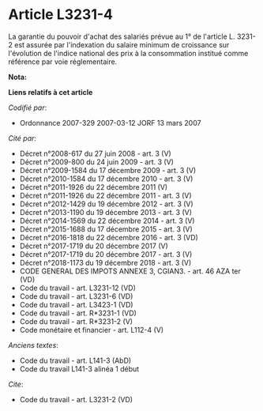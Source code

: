 # Article L3231-4

La garantie du pouvoir d'achat des salariés prévue au 1° de l'article L. 3231-2 est assurée par l'indexation du salaire
minimum de croissance sur l'évolution de l'indice national des prix à la consommation institué comme référence par voie
réglementaire.

**Nota:**



**Liens relatifs à cet article**

_Codifié par_:

  - Ordonnance 2007-329 2007-03-12 JORF 13 mars 2007

_Cité par_:

  - Décret n°2008-617 du 27 juin 2008 - art. 3 (V)
  - Décret n°2009-800 du 24 juin 2009 - art. 3 (V)
  - Décret n°2009-1584 du 17 décembre 2009 - art. 3 (V)
  - Décret n°2010-1584 du 17 décembre 2010 - art. 3 (V)
  - Décret n°2011-1926 du 22 décembre 2011 (V)
  - Décret n°2011-1926 du 22 décembre 2011 - art. 3 (V)
  - Décret n°2012-1429 du 19 décembre 2012 - art. 3 (V)
  - Décret n°2013-1190 du 19 décembre 2013 - art. 3 (V)
  - Décret n°2014-1569 du 22 décembre 2014 - art. 3 (V)
  - Décret n°2015-1688 du 17 décembre 2015 - art. 3 (V)
  - Décret n°2016-1818 du 22 décembre 2016 - art. 3 (VD)
  - Décret n°2017-1719 du 20 décembre 2017 (V)
  - Décret n°2017-1719 du 20 décembre 2017 - art. 3 (V)
  - Décret n°2018-1173 du 19 décembre 2018 - art. 3 (V)
  - CODE GENERAL DES IMPOTS ANNEXE 3, CGIAN3. - art. 46 AZA ter (VD)
  - Code du travail - art. L3231-12 (VD)
  - Code du travail - art. L3231-6 (VD)
  - Code du travail - art. L3423-1 (VD)
  - Code du travail - art. R*3231-1 (VD)
  - Code du travail - art. R*3231-2 (V)
  - Code monétaire et financier - art. L112-4 (V)

_Anciens textes_:

  - Code du travail - art. L141-3 (AbD)
  - Code du travail L141-3 alinéa 1 début

_Cite_:

  - Code du travail - art. L3231-2 (VD)
